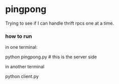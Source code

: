# pingpong
Trying to see if I can handle thrift rpcs one at a time.

### how to run
in one terminal:

  python pingpong.py # this is the server side

in another terminal

  python client.py

